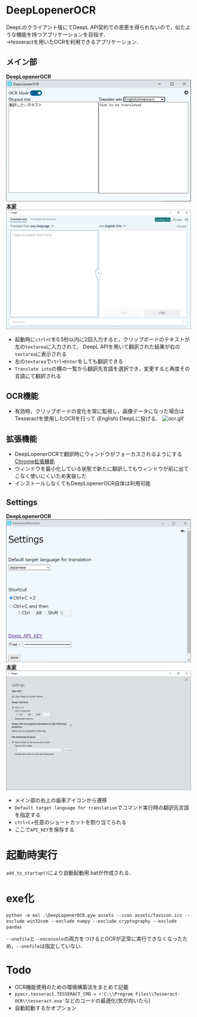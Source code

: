# DeepLopenerOCR  
DeepLのクライアント版にてDeepL API契約での恩恵を得られないので，似たような機能を持つアプリケーションを目指す．  
→tesseractを用いたOCRを利用できるアプリケーション．

## メイン部
__DeepLopenerOCR__  
![exe.png](https://github.com/T3aHat/DeepLopenerOCR/raw/main/images/exe.png)  
__[本家](https://www.deepl.com/app)__    
![dl.png](https://github.com/T3aHat/DeepLopenerOCR/raw/main/images/dl.png)

* 起動時に`ctrl+C`を0.5秒以内に2回入力すると，クリップボードのテキストが左の`textarea`に入力されて，
DeepL APIを用いて翻訳された結果が右の`textarea`に表示される
* 左の`textarea`で`ctrl+Enter`をしても翻訳できる
* `Translate into`の横の一覧から翻訳先言語を選択でき，変更すると再度その言語にて翻訳される

## OCR機能
* 有効時，クリップボードの変化を常に監視し，画像データになった場合はTesseractを使用したOCRを行って (English) DeepLに投げる．
![ocr.gif](https://github.com/T3aHat/DeepLopenerOCR/raw/main/images/ocr.gif)

## 拡張機能
* DeepLopenerOCRで翻訳時にウィンドウがフォーカスされるようにする [Chrome拡張機能](https://github.com/T3aHat/DeepLopenerOCR/tree/main/extension)
* ウィンドウを最小化している状態で新たに翻訳してもウィンドウが前に出てこなく使いにくいため実装した
* インストールしなくてもDeepLopenerOCR自体は利用可能

## Settings
__DeepLopenerOCR__  
![settings.png](https://github.com/T3aHat/DeepLopenerOCR/raw/main/images/settings.png)  
__[本家](https://www.deepl.com/app)__   
![dl2.png](https://github.com/T3aHat/DeepLopenerOCR/raw/main/images/dl2.png)  

* メイン部の右上の歯車アイコンから遷移
* `Default target language for translation`でコマンド実行時の翻訳先言語を指定する
* `ctrl+C`+任意のショートカットを割り当てられる
* ここで`API_KEY`を保存する


# 起動時実行
`add_to_startup()`により自動起動用.batが作成される．  


# exe化
```
python -m eel .\DeepLopenerOCR.pyw assets --icon assets/favicon.ico --exclude win32com --exclude numpy --exclude cryptography --exclude pandas
```
`--onefile`と`--noconsole`の両方をつけるとOCRが正常に実行できなくなったため，`--onefile`は指定していない．


# Todo
- OCR機能使用のための環境構築法をまとめて記載
- `pyocr.tesseract.TESSERACT_CMD = r'C:\\Program Files\\Tesseract-OCR\\tesseract.exe'`などのコードの最適化(気が向いたら)
- 自動起動するかオプション
